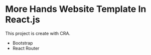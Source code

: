 # More Hands Website Template In React.js

This project is create with CRA.

- Bootstrap
- React Router



